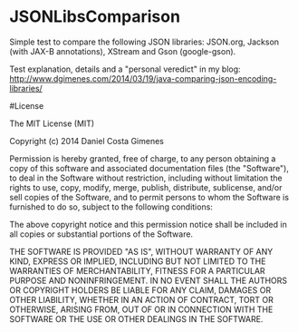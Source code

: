 JSONLibsComparison
==================

Simple test to compare the following JSON libraries: JSON.org, Jackson (with JAX-B annotations), XStream and Gson (google-gson).

Test explanation, details and a "personal veredict" in my blog: http://www.dgimenes.com/2014/03/19/java-comparing-json-encoding-libraries/

#License

The MIT License (MIT)

Copyright (c) 2014 Daniel Costa Gimenes

Permission is hereby granted, free of charge, to any person obtaining a copy of
this software and associated documentation files (the "Software"), to deal in
the Software without restriction, including without limitation the rights to
use, copy, modify, merge, publish, distribute, sublicense, and/or sell copies of
the Software, and to permit persons to whom the Software is furnished to do so,
subject to the following conditions:

The above copyright notice and this permission notice shall be included in all
copies or substantial portions of the Software.

THE SOFTWARE IS PROVIDED "AS IS", WITHOUT WARRANTY OF ANY KIND, EXPRESS OR
IMPLIED, INCLUDING BUT NOT LIMITED TO THE WARRANTIES OF MERCHANTABILITY, FITNESS
FOR A PARTICULAR PURPOSE AND NONINFRINGEMENT. IN NO EVENT SHALL THE AUTHORS OR
COPYRIGHT HOLDERS BE LIABLE FOR ANY CLAIM, DAMAGES OR OTHER LIABILITY, WHETHER
IN AN ACTION OF CONTRACT, TORT OR OTHERWISE, ARISING FROM, OUT OF OR IN
CONNECTION WITH THE SOFTWARE OR THE USE OR OTHER DEALINGS IN THE SOFTWARE.

